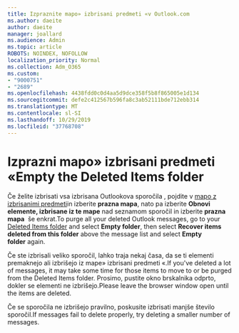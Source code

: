 ```yaml
---
title: Izpraznite mapo» izbrisani predmeti «v Outlook.com
ms.author: daeite
author: daeite
manager: joallard
ms.audience: Admin
ms.topic: article
ROBOTS: NOINDEX, NOFOLLOW
localization_priority: Normal
ms.collection: Adm_O365
ms.custom:
- "9000751"
- "2689"
ms.openlocfilehash: 4438fdd0c0d4aa5d9dce358f5b8f865005e1d134
ms.sourcegitcommit: defe2c412567b596fa8c3ab52111bde712ebb314
ms.translationtype: MT
ms.contentlocale: sl-SI
ms.lasthandoff: 10/29/2019
ms.locfileid: "37768708"
---
```

# <a name="empty-the-deleted-items-folder"></a><span data-ttu-id="7fa58-102">Izprazni mapo» izbrisani predmeti «</span><span class="sxs-lookup"><span data-stu-id="7fa58-102">Empty the Deleted Items folder</span></span>

<span data-ttu-id="7fa58-103">Če želite izbrisati vsa izbrisana Outlookova sporočila , pojdite v [mapo z izbrisanimi predmeti](https://outlook.live.com/mail/deleteditems)in izberite **prazna mapa**, nato pa izberite **Obnovi elemente, izbrisane iz te mape** nad seznamom sporočil in izberite **prazna mapa**  še enkrat.</span><span class="sxs-lookup"><span data-stu-id="7fa58-103">To purge all your deleted Outlook messages, go to your [Deleted Items folder](https://outlook.live.com/mail/deleteditems) and select **Empty folder**, then select **Recover items deleted from this folder** above the message list and select **Empty folder** again.</span></span>

<span data-ttu-id="7fa58-104">Če ste izbrisali veliko sporočil, lahko traja nekaj časa, da se ti elementi premaknejo ali izbrišejo iz mape» izbrisani predmeti «.</span><span class="sxs-lookup"><span data-stu-id="7fa58-104">If you've deleted a lot of messages, it may take some time for those items to move to or be purged from the Deleted Items folder.</span></span> <span data-ttu-id="7fa58-105">Prosimo, pustite okno brskalnika odprto, dokler se elementi ne izbrišejo.</span><span class="sxs-lookup"><span data-stu-id="7fa58-105">Please leave the browser window open until the items are deleted.</span></span>

<span data-ttu-id="7fa58-106">Če se sporočila ne izbrišejo pravilno, poskusite izbrisati manjše število sporočil.</span><span class="sxs-lookup"><span data-stu-id="7fa58-106">If messages fail to delete properly, try deleting a smaller number of messages.</span></span>